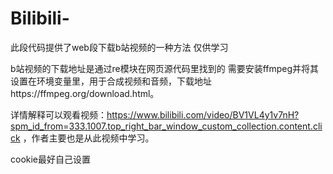 # Bilibili-
此段代码提供了web段下载b站视频的一种方法
仅供学习


b站视频的下载地址是通过re模块在网页源代码里找到的
需要安装ffmpeg并将其设置在环境变量里，用于合成视频和音频，下载地址https://ffmpeg.org/download.html。

详情解释可以观看视频：https://www.bilibili.com/video/BV1VL4y1v7nH?spm_id_from=333.1007.top_right_bar_window_custom_collection.content.click  ，作者主要也是从此视频中学习。

cookie最好自己设置
